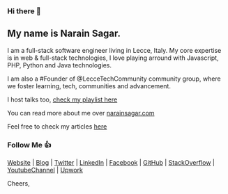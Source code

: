 ### Hi there 👋

## My name is Narain Sagar. 

I am a full-stack software engineer living in Lecce, Italy. My core expertise is in web & full-stack technologies, I love playing arround with Javascript, PHP, Python and Java technologies. 

I am also a #Founder of @LecceTechCommunity community group, where we foster learning, tech, communities and advancement.

I host talks too, [check my playlist here](https://www.youtube.com/playlist?list=PLFld3mk5ceA491_BvFezzofF20BOtxBwI)

You can read more about me over [narainsagar.com](https://narainsagar.com)

Feel free to check my articles [here](https://narainsagar.com/blog)

### Follow Me 👍

[Website](https://narainsagar.com) | 
[Blog](https://narainsagar.com/blog) | 
[Twitter](https://twitter.com/narainsagar) | 
[LinkedIn](https://www.linkedin.com/in/narainsagar) | 
[Facebook](https://facebook.com/NarainSagarPage) | 
[GitHub](https://github.com/narainsagar) | 
[StackOverflow](https://www.stackoverflow.com/users/5228251/narainsagar) | 
[YoutubeChannel](https://www.youtube.com/channel/UC-akHWBnkhupW-KnbGZFJkg) | 
[Upwork](https://www.upwork.com/freelancers/~01050a14629af3bda8)

Cheers,

<!--
**narainsagar/narainsagar** is a ✨ _special_ ✨ repository because its `README.md` (this file) appears on your GitHub profile.

Here are some ideas to get you started:

- 🔭 I’m currently working on ...
- 🌱 I’m currently learning ...
- 👯 I’m looking to collaborate on ...
- 🤔 I’m looking for help with ...
- 💬 Ask me about ...
- 📫 How to reach me: ...
- 😄 Pronouns: ...
- ⚡ Fun fact: ...
- ~ just chill ...
- . ab bachay ki jaan logy kia :-P
-->
